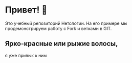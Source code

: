# Привет! 👋

Это учебный репозиторий Нетологии. На его примере мы продемонстрируем работу с Fork и ветками в GIT.

## Ярко-красные или рыжие волосы,
я уже привык к ним